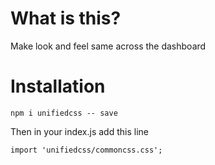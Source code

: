 # What is this?

Make look and feel same across the dashboard

# Installation

`npm i unifiedcss -- save`


Then in your index.js add this line

```
import 'unifiedcss/commoncss.css';
```

